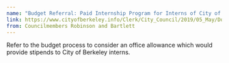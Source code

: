 ```yaml
---
name: "Budget Referral: Paid Internship Program for Interns of City of Berkeley Councilmembers"
link: https://www.cityofberkeley.info/Clerk/City_Council/2019/05_May/Documents/2019-05-28_Item_35_Budget_Referral_Paid_Internship_Program.aspx
from: Councilmembers Robinson and Bartlett
---
```


Refer to the budget process to consider an office allowance which would provide stipends to City of Berkeley interns.
